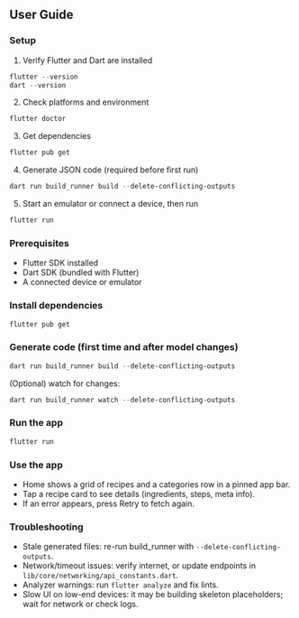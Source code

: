 ## User Guide

### Setup

1) Verify Flutter and Dart are installed
```powershell
flutter --version
dart --version
```

2) Check platforms and environment
```powershell
flutter doctor
```

3) Get dependencies
```powershell
flutter pub get
```

4) Generate JSON code (required before first run)
```powershell
dart run build_runner build --delete-conflicting-outputs
```

5) Start an emulator or connect a device, then run
```powershell
flutter run
```

### Prerequisites

- Flutter SDK installed
- Dart SDK (bundled with Flutter)
- A connected device or emulator

### Install dependencies

```powershell
flutter pub get
```

### Generate code (first time and after model changes)

```powershell
dart run build_runner build --delete-conflicting-outputs
```

(Optional) watch for changes:
```powershell
dart run build_runner watch --delete-conflicting-outputs
```

### Run the app

```powershell
flutter run
```

### Use the app

- Home shows a grid of recipes and a categories row in a pinned app bar.
- Tap a recipe card to see details (ingredients, steps, meta info).
- If an error appears, press Retry to fetch again.

### Troubleshooting

- Stale generated files: re-run build_runner with `--delete-conflicting-outputs`.
- Network/timeout issues: verify internet, or update endpoints in `lib/core/networking/api_constants.dart`.
- Analyzer warnings: run `flutter analyze` and fix lints.
- Slow UI on low-end devices: it may be building skeleton placeholders; wait for network or check logs.
